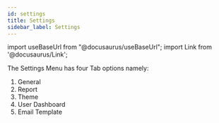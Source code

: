 ```yaml
---
id: settings
title: Settings
sidebar_label: Settings
---
```


import useBaseUrl from "@docusaurus/useBaseUrl";
import Link from '@docusaurus/Link';

The Settings Menu has four Tab options namely:
1. <Link to={useBaseUrl('docs/admin-guide/admin-functions/settings/general')}>General</Link>
1. <Link to={useBaseUrl('docs/admin-guide/admin-functions/settings/report')}>Report</Link>
1. <Link to={useBaseUrl('docs/admin-guide/admin-functions/settings/theme')}>Theme</Link>
1. <Link to={useBaseUrl('#')}>User Dashboard</Link>
1. <Link to={useBaseUrl('#')}>Email Template</Link>
